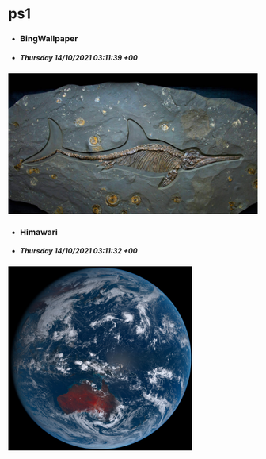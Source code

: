 # ps1

- ### BingWallpaper
- ##### Thursday 14/10/2021 03:11:39 +00
<img src="BingWallpaper/latest.jpg" width="700" height="auto" title="👉  BingWallpaper  👈">


- ### Himawari 
- ##### Thursday 14/10/2021 03:11:32 +00
<img src="Himawari/latest.jpg" width="auto" height="371" title="👉  Himawari  👈">






